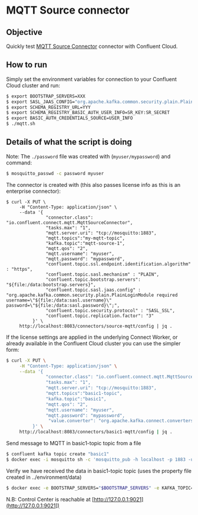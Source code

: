 # MQTT Source connector

## Objective

Quickly test [MQTT Source Connector](https://docs.confluent.io/kafka-connect-mqtt/current/mqtt-source-connector/index.html) connector with Confluent Cloud.

## How to run

Simply set the environment variables for connection to your Confluent Cloud cluster and run:

```bash
$ export BOOTSTRAP_SERVERS=XXX
$ export SASL_JAAS_CONFIG="org.apache.kafka.common.security.plain.PlainLoginModule required username='<<api_key>>' password='<<api_secret>>';"
$ export SCHEMA_REGISTRY_URL=YYY
$ export SCHEMA_REGISTRY_BASIC_AUTH_USER_INFO=SR_KEY:SR_SECRET
$ export BASIC_AUTH_CREDENTIALS_SOURCE=USER_INFO
$ ./mqtt.sh
```

## Details of what the script is doing

Note: The `./password` file was created with (`myuser/mypassword`) and command:

```bash
$ mosquitto_passwd -c password myuser
```

The connector is created with (this also passes license info as this is an enterprise connector):

```
$ curl -X PUT \
     -H "Content-Type: application/json" \
     --data '{
               "connector.class": "io.confluent.connect.mqtt.MqttSourceConnector",
               "tasks.max": "1",
               "mqtt.server.uri": "tcp://mosquitto:1883",
               "mqtt.topics":"my-mqtt-topic",
               "kafka.topic":"mqtt-source-1",
               "mqtt.qos": "2",
               "mqtt.username": "myuser",
               "mqtt.password": "mypassword",
               "confluent.topic.ssl.endpoint.identification.algorithm" : "https",
               "confluent.topic.sasl.mechanism" : "PLAIN",
               "confluent.topic.bootstrap.servers": "${file:/data:bootstrap.servers}",
               "confluent.topic.sasl.jaas.config" : "org.apache.kafka.common.security.plain.PlainLoginModule required username=\"${file:/data:sasl.username}\" password=\"${file:/data:sasl.password}\";",
               "confluent.topic.security.protocol" : "SASL_SSL",
               "confluent.topic.replication.factor": "3"
          }' \
     http://localhost:8083/connectors/source-mqtt/config | jq .
```
If the license settings are applied in the underlying Connect Worker, or already available in the Confluent Cloud cluster you can use the simpler form:

``` bash
$ curl -X PUT \
     -H "Content-Type: application/json" \
     --data '{
               "connector.class": "io.confluent.connect.mqtt.MqttSourceConnector",
               "tasks.max": "1",
               "mqtt.server.uri": "tcp://mosquitto:1883",
               "mqtt.topics":"basic1-topic",
               "kafka.topic":"basic1",
               "mqtt.qos": "2",
               "mqtt.username": "myuser",
               "mqtt.password": "mypassword",
                "value.converter": "org.apache.kafka.connect.converters.ByteArrayConverter"
          }' \
     http://localhost:8083/connectors/basic1-mqtt/config | jq .
```

Send message to MQTT in basic1-topic topic from a file

```bash
$ confluent kafka topic create "basic1"
$ docker exec -i mosquitto sh -c 'mosquitto_pub -h localhost -p 1883 -u "myuser" -P "mypassword" -t "basic1-topic" -s' < basic_data.json
```

Verify we have received the data in basic1-topic topic (uses the property file created in ../environment/data)

```bash
$ docker exec -e BOOTSTRAP_SERVERS="$BOOTSTRAP_SERVERS" -e KAFKA_TOPIC="basic1-topic" connect bash -c 'kafka-console-consumer --bootstrap-server $BOOTSTRAP_SERVERS  --consumer.config /data/ --topic $KAFKA_TOPIC --from-beginning --max-messages 1'
```

N.B: Control Center is reachable at [http://127.0.0.1:9021](http://127.0.0.1:9021])
